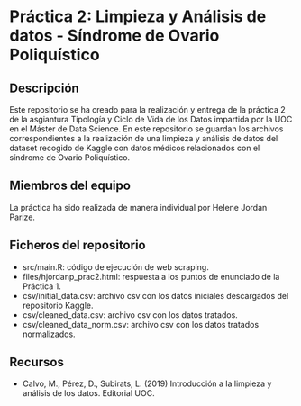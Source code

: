 # Práctica 2: Limpieza y Análisis de datos - Síndrome de Ovario Poliquístico

## Descripción
Este repositorio se ha creado para la realización y entrega de la práctica 2 de la asgiantura Tipología y Ciclo de Vida de los Datos impartida por la UOC en el Máster de Data Science. En este repositorio se guardan los archivos correspondientes a la realización de una limpieza y análisis de datos del dataset recogido de Kaggle con datos médicos relacionados con el síndrome de Ovario Poliquístico.

## Miembros del equipo
La práctica ha sido realizada de manera individual por Helene Jordan Parize.

## Ficheros del repositorio
- src/main.R: código de ejecución de web scraping.
- files/hjordanp_prac2.html: respuesta a los puntos de enunciado de la Práctica 1.
- csv/initial_data.csv: archivo csv con los datos iniciales descargados del repositorio Kaggle. 
- csv/cleaned_data.csv: archivo csv con los datos tratados.
- csv/cleaned_data_norm.csv: archivo csv con los datos tratados normalizados.

## Recursos
- Calvo, M., Pérez, D., Subirats, L. (2019) Introducción a la limpieza y análisis de los datos. Editorial UOC.
